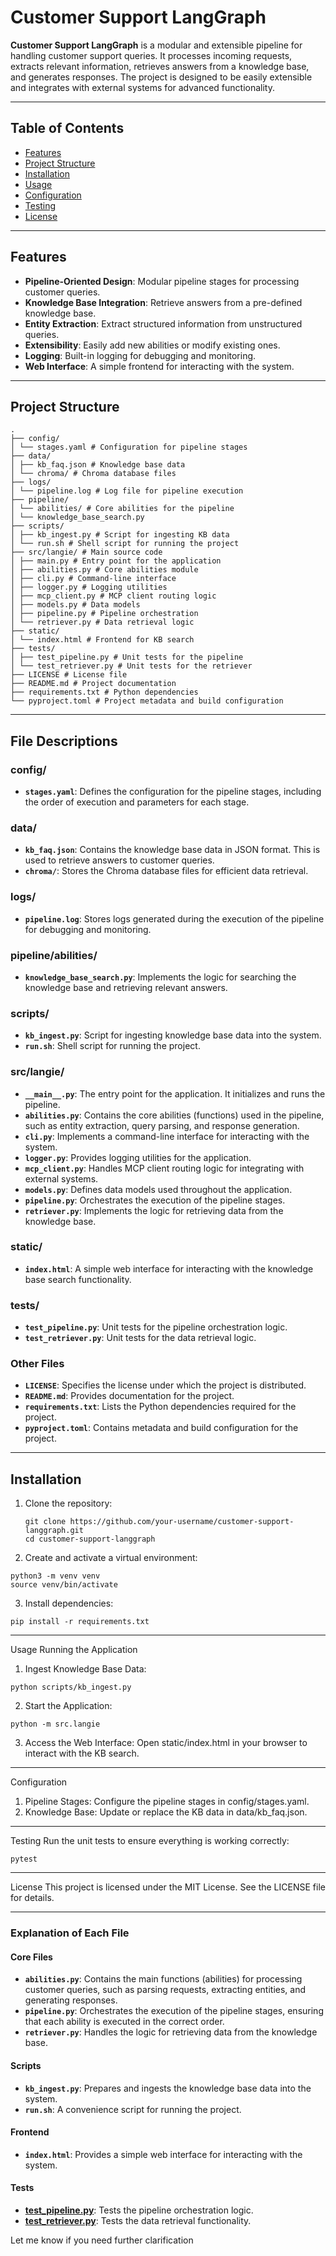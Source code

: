 # Customer Support LangGraph

**Customer Support LangGraph** is a modular and extensible pipeline for handling customer support queries. It processes incoming requests, extracts relevant information, retrieves answers from a knowledge base, and generates responses. The project is designed to be easily extensible and integrates with external systems for advanced functionality.

---

## Table of Contents

- [Features](#features)
- [Project Structure](#project-structure)
- [Installation](#installation)
- [Usage](#usage)
- [Configuration](#configuration)
- [Testing](#testing)
- [License](#license)

---

## Features

- **Pipeline-Oriented Design**: Modular pipeline stages for processing customer queries.
- **Knowledge Base Integration**: Retrieve answers from a pre-defined knowledge base.
- **Entity Extraction**: Extract structured information from unstructured queries.
- **Extensibility**: Easily add new abilities or modify existing ones.
- **Logging**: Built-in logging for debugging and monitoring.
- **Web Interface**: A simple frontend for interacting with the system.

---

## Project Structure
```
. 
├── config/ 
│ └── stages.yaml # Configuration for pipeline stages 
├── data/ 
│ ├── kb_faq.json # Knowledge base data 
│ └── chroma/ # Chroma database files 
├── logs/ 
│ └── pipeline.log # Log file for pipeline execution 
├── pipeline/ 
│ └── abilities/ # Core abilities for the pipeline 
│ └── knowledge_base_search.py 
├── scripts/ 
│ ├── kb_ingest.py # Script for ingesting KB data 
│ └── run.sh # Shell script for running the project 
├── src/langie/ # Main source code 
│ ├── main.py # Entry point for the application 
│ ├── abilities.py # Core abilities module 
│ ├── cli.py # Command-line interface 
│ ├── logger.py # Logging utilities 
│ ├── mcp_client.py # MCP client routing logic 
│ ├── models.py # Data models 
│ ├── pipeline.py # Pipeline orchestration 
│ └── retriever.py # Data retrieval logic 
├── static/ 
│ └── index.html # Frontend for KB search 
├── tests/ 
│ ├── test_pipeline.py # Unit tests for the pipeline 
│ └── test_retriever.py # Unit tests for the retriever 
├── LICENSE # License file 
├── README.md # Project documentation 
├── requirements.txt # Python dependencies 
└── pyproject.toml # Project metadata and build configuration
```


---

## File Descriptions

### **config/**

- **`stages.yaml`**: Defines the configuration for the pipeline stages, including the order of execution and parameters for each stage.

### **data/**

- **`kb_faq.json`**: Contains the knowledge base data in JSON format. This is used to retrieve answers to customer queries.
- **`chroma/`**: Stores the Chroma database files for efficient data retrieval.

### **logs/**

- **`pipeline.log`**: Stores logs generated during the execution of the pipeline for debugging and monitoring.

### **pipeline/abilities/**

- **`knowledge_base_search.py`**: Implements the logic for searching the knowledge base and retrieving relevant answers.

### **scripts/**

- **`kb_ingest.py`**: Script for ingesting knowledge base data into the system.
- **`run.sh`**: Shell script for running the project.

### **src/langie/**

- **`__main__.py`**: The entry point for the application. It initializes and runs the pipeline.
- **`abilities.py`**: Contains the core abilities (functions) used in the pipeline, such as entity extraction, query parsing, and response generation.
- **`cli.py`**: Implements a command-line interface for interacting with the system.
- **`logger.py`**: Provides logging utilities for the application.
- **`mcp_client.py`**: Handles MCP client routing logic for integrating with external systems.
- **`models.py`**: Defines data models used throughout the application.
- **`pipeline.py`**: Orchestrates the execution of the pipeline stages.
- **`retriever.py`**: Implements the logic for retrieving data from the knowledge base.

### **static/**

- **`index.html`**: A simple web interface for interacting with the knowledge base search functionality.

### **tests/**

- **`test_pipeline.py`**: Unit tests for the pipeline orchestration logic.
- **`test_retriever.py`**: Unit tests for the data retrieval logic.

### **Other Files**

- **`LICENSE`**: Specifies the license under which the project is distributed.
- **`README.md`**: Provides documentation for the project.
- **`requirements.txt`**: Lists the Python dependencies required for the project.
- **`pyproject.toml`**: Contains metadata and build configuration for the project.

---

## Installation

1. Clone the repository:
   ```
   git clone https://github.com/your-username/customer-support-langgraph.git
   cd customer-support-langgraph
   ```
2.  Create and activate a virtual environment:
```
python3 -m venv venv
source venv/bin/activate
```
3. Install dependencies:
```
pip install -r requirements.txt
```

---
Usage
Running the Application
1. Ingest Knowledge Base Data:
```
python scripts/kb_ingest.py
```
2. Start the Application:
```
python -m src.langie
```
3. Access the Web Interface: Open static/index.html in your browser to interact with the KB search.

---
Configuration
1. Pipeline Stages: Configure the pipeline stages in config/stages.yaml.
2. Knowledge Base: Update or replace the KB data in data/kb_faq.json.

---
Testing
Run the unit tests to ensure everything is working correctly:
```
pytest
```

---
License
This project is licensed under the MIT License. See the LICENSE file for details.

---

### Explanation of Each File

#### **Core Files**
- **`abilities.py`**: Contains the main functions (abilities) for processing customer queries, such as parsing requests, extracting entities, and generating responses.
- **`pipeline.py`**: Orchestrates the execution of the pipeline stages, ensuring that each ability is executed in the correct order.
- **`retriever.py`**: Handles the logic for retrieving data from the knowledge base.

#### **Scripts**
- **`kb_ingest.py`**: Prepares and ingests the knowledge base data into the system.
- **`run.sh`**: A convenience script for running the project.

#### **Frontend**
- **`index.html`**: Provides a simple web interface for interacting with the system.

#### **Tests**
- **[test_pipeline.py](http://_vscodecontentref_/7)**: Tests the pipeline orchestration logic.
- **[test_retriever.py](http://_vscodecontentref_/8)**: Tests the data retrieval functionality.

Let me know if you need further clarification